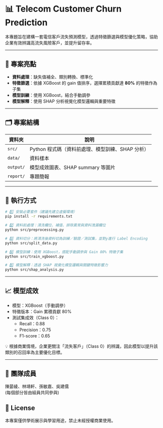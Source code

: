 # 📊 Telecom Customer Churn Prediction

本專題旨在建構一套電信客戶流失預測模型，透過特徵篩選與模型優化策略，協助企業有效辨識高流失風險客戶，並提升留存率。

---

## 🧠 專案亮點
- **資料處理**：缺失值補全、類別轉換、標準化
- **特徵篩選**：依據 XGBoost 的 gain 值排序，選擇累積貢獻達 **80%** 的特徵作為子集
- **模型訓練**：使用 XGBoost，結合手動調參
- **模型解釋**：使用 SHAP 分析視覺化模型邏輯與重要特徵

---

## 🗂️ 專案結構
| 資料夾 | 說明 |
|--------|------|
| `src/` | Python 程式碼（資料前處理、模型訓練、SHAP 分析） |
| `data/` | 資料樣本 |
| `output/` | 模型成效圖表、SHAP summary 等圖片 |
| `report/` | 專題簡報 |

---
## 🚀 執行方式
```bash
# 1️⃣ 安裝必要套件（建議先建立虛擬環境）
pip install -r requirements.txt

# 2️⃣ 資料前處理：清洗欄位、補值、排除異常與資料洩漏欄位
python src/preprocessing.py

# 3️⃣ 資料切分：將清洗後資料切為訓練／驗證／測試集，並對y進行 Label Encoding
python src/split_data.py

# 4️⃣ 模型訓練：使用 XGBoost，搭配手動調參與 Gain 80% 特徵子集
python src/train_xgboost.py

# 5️⃣ 模型解釋：透過 SHAP 視覺化模型邏輯與關鍵特徵影響力
python src/shap_analysis.py

```
---

## 📈 模型成效

- 模型：XGBoost（手動調參）
- 特徵版本：Gain 累積貢獻 80%
- 測試集成效（Class 0）：
  - Recall：0.88
  - Precision：0.75
  - F1-score：0.65

💡 根據商業情境，企業更關注「流失客戶」（Class 0）的辨識，因此模型以提升該類別的召回率為主要優化目標。

---

## 👥 團隊成員
陳晏綾、林靖軒、孫敏嘉、吳建儒    
(每個部分皆由組員共同參與)

## 📜 License
本專案僅供學術展示與學習用途，禁止未經授權商業使用。
